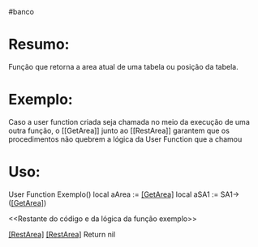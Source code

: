 #banco 


# Resumo: 
Função que retorna a area atual de uma tabela ou posição da tabela.

# Exemplo:
Caso a user function criada seja chamada no meio da execução de uma outra função, o [[GetArea]] junto ao [[RestArea]] garantem que os procedimentos não quebrem a lógica da  User Function que a chamou

# Uso:

User Function Exemplo()
  local aArea   := [[GetArea]]()
  local aSA1    := SA1->([[GetArea]]())

  <<Restante do código e da lógica da função exemplo>>

  [[RestArea]](aSA1)
  [[RestArea]](aArea)
Return nil
